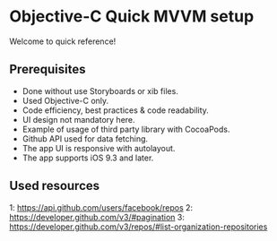 Objective-C Quick MVVM setup
=========================

Welcome to quick reference!


Prerequisites
----------------

- Done without use Storyboards or xib files.
- Used Objective-C only.
- Code efficiency, best practices & code readability.
- UI design not mandatory here.
- Example of usage of third party library with CocoaPods.
- Github API used for data fetching.
- The app UI is responsive with autolayout.
- The app supports iOS 9.3 and later.


Used resources
-----

1: https://api.github.com/users/facebook/repos
2: https://developer.github.com/v3/#pagination
3: https://developer.github.com/v3/repos/#list-organization-repositories
